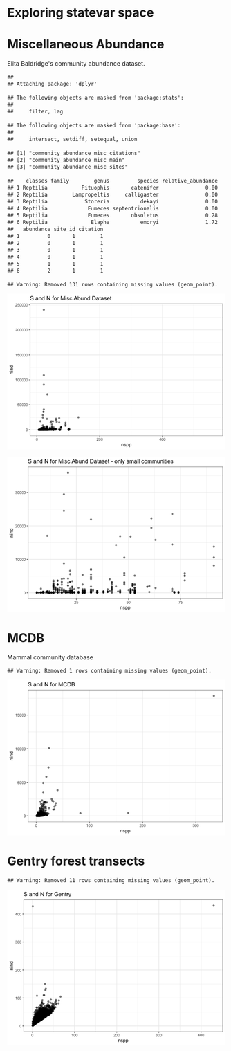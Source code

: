 Exploring statevar space
================

Miscellaneous Abundance
=======================

Elita Baldridge's community abundance dataset.

    ## 
    ## Attaching package: 'dplyr'

    ## The following objects are masked from 'package:stats':
    ## 
    ##     filter, lag

    ## The following objects are masked from 'package:base':
    ## 
    ##     intersect, setdiff, setequal, union

    ## [1] "community_abundance_misc_citations"
    ## [2] "community_abundance_misc_main"     
    ## [3] "community_abundance_misc_sites"

    ##    classes family        genus         species relative_abundance
    ## 1 Reptilia           Pituophis       catenifer               0.00
    ## 2 Reptilia        Lampropeltis     calligaster               0.00
    ## 3 Reptilia            Storeria          dekayi               0.00
    ## 4 Reptilia             Eumeces septentrionalis               0.00
    ## 5 Reptilia             Eumeces       obsoletus               0.28
    ## 6 Reptilia              Elaphe          emoryi               1.72
    ##   abundance site_id citation
    ## 1         0       1        1
    ## 2         0       1        1
    ## 3         0       1        1
    ## 4         0       1        1
    ## 5         1       1        1
    ## 6         2       1        1

    ## Warning: Removed 131 rows containing missing values (geom_point).

![](misc_abund_statevars_files/figure-markdown_github/load-1.png)

![](misc_abund_statevars_files/figure-markdown_github/ma%20small-1.png)

MCDB
====

Mammal community database

    ## Warning: Removed 1 rows containing missing values (geom_point).

![](misc_abund_statevars_files/figure-markdown_github/mcdb-1.png)

Gentry forest transects
=======================

    ## Warning: Removed 11 rows containing missing values (geom_point).

![](misc_abund_statevars_files/figure-markdown_github/gentry-1.png)
